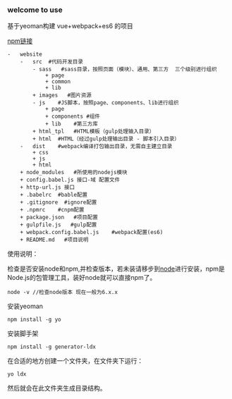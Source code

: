 ### welcome to use

基于yeoman构建 vue+webpack+es6 的项目

[npm链接](https://www.npmjs.com/package/generator-ldx)

```
-   website
    -   src  #代码开发目录
        - sass   #sass目录，按照页面（模块）、通用、第三方  三个级别进行组织
            + page
            + common
            + lib
        + images   #图片资源
        - js    #JS脚本，按照page、components、lib进行组织
            + page
            + components #组件
            + lib    #第三方库 
        + html_tpl   #HTML模板（gulp处理输入目录）
        + html  #HTML（经过gulp处理输出目录 - 脚本引入目录）
    -   dist    #webpack编译打包输出目录，无需自主建立目录
        + css
        + js
        + html
    + node_modules   #所使用的nodejs模块
    + config.babel.js 接口-域 配置文件  
    + http-url.js 接口
    + .babelrc  #bable配置
    + .gitignore  #ignore配置
    + .npmrc    #cnpm配置
    + package.json   #项目配置
    + gulpfile.js   #gulp配置
    + webpack.config.babel.js    #webpack配置(es6)
    + README.md   #项目说明
```

使用说明：

检查是否安装node和npm,并检查版本，若未装请移步到[node](https://nodejs.org/en/)进行安装，npm是Node.js的包管理工具，装好node就可以直接npm了。

    node -v //检查node版本 现在一般为6.x.x

安装yeoman 
 
    npm install -g yo  

安装脚手架  

    npm install -g generator-ldx  

在合适的地方创建一个文件夹，在文件夹下运行：

    yo ldx

然后就会在此文件夹生成目录结构。